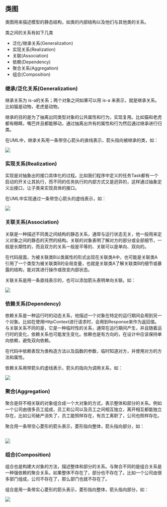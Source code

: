 ## 类图

类图用来描述模型的静态结构，如类的内部结构以及他们与其他类的关系。

类之间的关系有如下几类

* 泛化/继承关系\(Generalization\)
* 实现关系\(Realization\)
* 关联\(Association\)
* 依赖\(Dependency\)
* 聚合关系\(Aggregation\)
* 组合\(Composition\)

### 继承/泛化关系\(Generalization\)

继承关系为 is-a的关系；两个对象之间如果可以用 is-a 来表示，就是继承关系。比如猫是动物，老虎是动物。

继承的目的是为了抽离出同类型对象的公共属性和行为，实现复用。比如猫和老虎都有眼睛，嘴巴并且都能移动，通过抽离出共有的属性和行为然后通过继承进行归类。

在UML中，继承关系用一条带空心箭头的直线表示，箭头指向被继承的类，如：

![](/assets/generalization3.png)



### 实现关系\(Realization\)

实现是对抽象出的接口具体化的过程。比如我们程序中定义的任务Task都有一个启动的开关让其执行，而不同的任务执行的内部方式又是迥异的，这样通过抽象定义出接口，让子类来实现具体的接口。

在UML中实现通过一条带空心箭头的虚线表示，如：

![](/assets/realization2.png)

### 关联关系\(Association\)

关联是一种描述不同类之间结构的静态关系，通常与运行状态无关，他一般用来定义对象之间的静态的天然的结构。关联的对象表明了解对方的部分或全部细节，一般是长期性的，而且双方的关系一般是平等的、关联可以是单向、双向的。

在代码层面，为被关联类B以类属性的形式出现在关联类A中，也可能是关联类A引用了一个类型为被关联类B的全局变量，也就是关联类A了解关联类B的细节或暴露的结构，能对其进行操作或改变内部状态。

关联关系是用一条直线表示的，也可以添加箭头表明单向关联。如：

![](/assets/association2.png)

### 依赖关系\(Dependency\)

依赖关系是一种运行时的动态关系，他描述一个对象在特定的运行期间会用到另一个对象。比如在使用HttpContext进行请求时，会用到Response来作为返回值。与关联关系不同的是，它是一种临时性的关系，通常在运行期间产生，并且随着运行时的变化，依赖关系也可能发生变化。依赖也是有方向的，在设计中应该保持单向依赖，避免双向依赖。

在代码中依赖表现为类构造方法以及函数的参数，临时知道对方，并使用对方的方法和属性。

依赖关系用带箭头的虚线表示，箭头的指向为调用关系，如：

![](/assets/dependency.png)

### 聚合\(Aggregation\)

聚合是将不相关联的对象组合成一个大对象的方式，表示整体和部分的关系。例如一个公司由很多员工组成，员工和公司以及员工之间相互独立，离开相互都能独立存在，比如公司破产消失了，员工能照样存在，有员工离职了，公司也照样存在。

聚合用一条带空心菱形的箭头表示，菱形指向整体，箭头指向部分，如：

## ![](/assets/aggregation.png)

### 组合\(Composition\)

组合也是构建大对象的方法，描述整体和部分的关系。与聚合不同的是组合关系是一种强依赖的聚合关系，如果整体不存在了，部分也不存在了。比如一个公司由很多部门组成，公司不存在了，那么部门也就不存在了。

组合是用一条带实心菱形的箭头表示，菱形指向整体，箭头指向部分，如：

![](/assets/composition.png)

